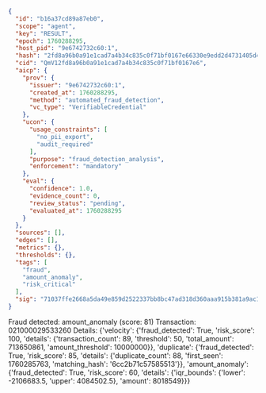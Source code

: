 ```json
{
  "id": "b16a37cd89a87eb0",
  "scope": "agent",
  "key": "RESULT",
  "epoch": 1760288295,
  "host_pid": "9e6742732c60:1",
  "hash": "2fd8a96b0a91e1cad7a4b34c835c0f71bf0167e66330e9edd2d4731405d435fe",
  "cid": "QmV12fd8a96b0a91e1cad7a4b34c835c0f71bf0167e6",
  "aicp": {
    "prov": {
      "issuer": "9e6742732c60:1",
      "created_at": 1760288295,
      "method": "automated_fraud_detection",
      "vc_type": "VerifiableCredential"
    },
    "ucon": {
      "usage_constraints": [
        "no_pii_export",
        "audit_required"
      ],
      "purpose": "fraud_detection_analysis",
      "enforcement": "mandatory"
    },
    "eval": {
      "confidence": 1.0,
      "evidence_count": 0,
      "review_status": "pending",
      "evaluated_at": 1760288295
    }
  },
  "sources": [],
  "edges": [],
  "metrics": {},
  "thresholds": {},
  "tags": [
    "fraud",
    "amount_anomaly",
    "risk_critical"
  ],
  "sig": "71037ffe2668a5da49e859d2522337bb8bc47ad318d360aaa915b381a9ac1a26"
}
```

Fraud detected: amount_anomaly (score: 81)
Transaction: 021000029533260
Details: {'velocity': {'fraud_detected': True, 'risk_score': 100, 'details': {'transaction_count': 89, 'threshold': 50, 'total_amount': 713650861, 'amount_threshold': 10000000}}, 'duplicate': {'fraud_detected': True, 'risk_score': 85, 'details': {'duplicate_count': 88, 'first_seen': 1760285763, 'matching_hash': '6cc2b71c57585513'}}, 'amount_anomaly': {'fraud_detected': True, 'risk_score': 60, 'details': {'iqr_bounds': {'lower': -2106683.5, 'upper': 4084502.5}, 'amount': 8018549}}}